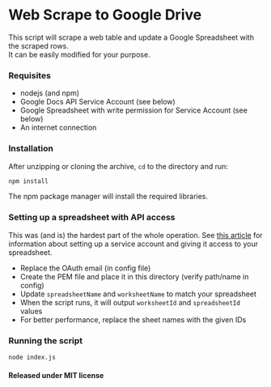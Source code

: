 Web Scrape to Google Drive
======================================

This script will scrape a web table and update a Google Spreadsheet with
the scraped rows.  
It can be easily modified for your purpose.

### Requisites

  * nodejs (and npm)
  * Google Docs API Service Account (see below)
  * Google Spreadsheet with write permission for Service Account (see below)
  * An internet connection

### Installation

After unzipping or cloning the archive, `cd` to the directory and run:

````bash
npm install
````

The npm package manager will install the required libraries.

### Setting up a spreadsheet with API access

This was (and is) the hardest part of the whole operation. See
[this article](http://goo.gl/eePiB6) for information about setting up
a service account and giving it access to your spreadsheet.

  * Replace the OAuth email (in config file)
  * Create the PEM file and place it in this directory (verify path/name in config)
  * Update `spreadsheetName` and `worksheetName` to match your spreadsheet
  * When the script runs, it will output `worksheetId` and `spreadsheetId` values
  * For better performance, replace the sheet names with the given IDs

### Running the script

````bash
node index.js
````

#### Released under MIT license
